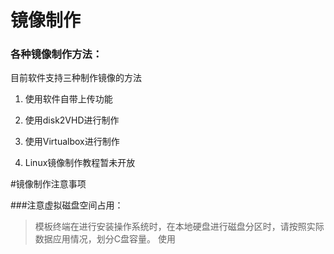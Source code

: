 # 镜像制作

### 各种镜像制作方法：

目前软件支持三种制作镜像的方法

1. 使用软件自带上传功能

1. 使用disk2VHD进行制作

1. 使用Virtualbox进行制作

1. Linux镜像制作教程暂未开放



#镜像制作注意事项

###注意虚拟磁盘空间占用：

>模板终端在进行安装操作系统时，在本地硬盘进行磁盘分区时，请按照实际数据应用情况，划分C盘容量。
使用

